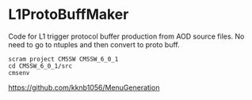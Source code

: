 L1ProtoBuffMaker
================

Code for L1 trigger protocol buffer production from AOD source files. No need to go to ntuples and then convert to proto buff.

```
scram project CMSSW CMSSW_6_0_1
cd CMSSW_6_0_1/src
cmsenv
```

https://github.com/kknb1056/MenuGeneration
